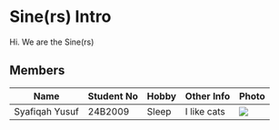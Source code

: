 # Sine(rs) Intro
Hi. We are the Sine(rs)

## Members 
Name | Student No | Hobby | Other Info | Photo
--- | --- | --- | --- | --- 
Syafiqah Yusuf | 24B2009 | Sleep | I like cats | ![](https://uploads.dailydot.com/2018/10/olli-the-polite-cat.jpg?auto=compress&fm=pjpg)
